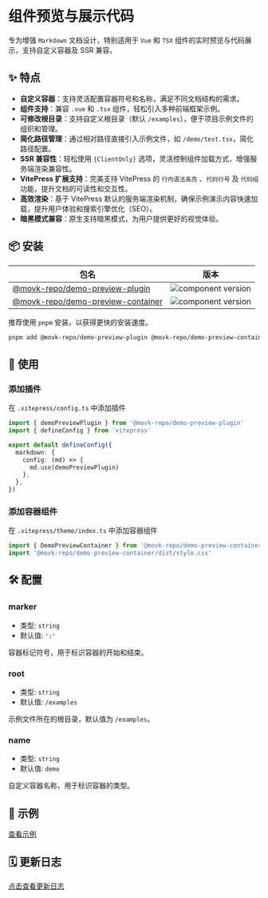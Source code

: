 # 组件预览与展示代码

专为增强 `Markdown` 文档设计，特别适用于 `Vue` 和 `TSX` 组件的实时预览与代码展示，支持自定义容器及 SSR 兼容。

## ✨ 特点

- **自定义容器**：支持灵活配置容器符号和名称，满足不同文档结构的需求。
- **组件支持**：兼容 `.vue` 和 `.tsx` 组件，轻松引入多种前端框架示例。
- **可修改根目录**：支持自定义根目录（默认 `/examples`），便于项目示例文件的组织和管理。
- **简化路径管理**：通过相对路径直接引入示例文件，如 `/demo/test.tsx`，简化路径配置。
- **SSR 兼容性**：轻松使用 `{ClientOnly}` 选项，灵活控制组件加载方式，增强服务端渲染兼容性。
- **VitePress 扩展支持**：完美支持 VitePress 的 `行内语法高亮` 、`代码行号` 及 `代码组` 功能，提升文档的可读性和交互性。
- **高效渲染**：基于 VitePress 默认的服务端渲染机制，确保示例演示内容快速加载，提升用户体验和搜索引擎优化（SEO）。
- **暗黑模式兼容**：原生支持暗黑模式，为用户提供更好的视觉体验。

## 📦 安装

| 包名                                                                                                 | 版本                                                                             |
| ---------------------------------------------------------------------------------------------------- | -------------------------------------------------------------------------------- |
| [@movk-repo/demo-preview-plugin](https://www.npmjs.com/package/@movk-repo/demo-preview-plugin)       | ![component version](https://badgen.net/npm/v/@movk-repo/demo-preview-plugin)    |
| [@movk-repo/demo-preview-container](https://www.npmjs.com/package/@movk-repo/demo-preview-container) | ![component version](https://badgen.net/npm/v/@movk-repo/demo-preview-container) |

推荐使用 `pnpm` 安装，以获得更快的安装速度。

```bash
pnpm add @movk-repo/demo-preview-plugin @movk-repo/demo-preview-container
```

## 🚀 使用

### 添加插件

在 `.vitepress/config.ts` 中添加插件

```ts twoslash
import { demoPreviewPlugin } from '@movk-repo/demo-preview-plugin'
import { defineConfig } from 'vitepress'

export default defineConfig({
  markdown: {
    config: (md) => {
      md.use(demoPreviewPlugin)
    },
  },
})
```

### 添加容器组件

在 `.vitepress/theme/index.ts` 中添加容器组件

```ts twoslash
import { DemoPreviewContainer } from '@movk-repo/demo-preview-container'
import '@movk-repo/demo-preview-container/dist/style.css'
```

## 🛠️ 配置

### marker

- 类型: `string`
- 默认值: `':'`

容器标记符号，用于标识容器的开始和结束。

### root

- 类型: `string`
- 默认值: `/examples`

示例文件所在的根目录，默认值为 `/examples`。

### name

- 类型: `string`
- 默认值: `demo`

自定义容器名称，用于标识容器的类型。

## 📝 示例

[查看示例](https://mhaibaraai.github.io/zh/guide/vitepress-demo-preview#%F0%9F%93%9D-%E7%A4%BA%E4%BE%8B)

## 🗓️ 更新日志

[点击查看更新日志](https://mhaibaraai.github.io/zh/guide/vitepress-demo-preview#%F0%9F%97%93%EF%B8%8F-%E6%9B%B4%E6%96%B0%E6%97%A5%E5%BF%97)
